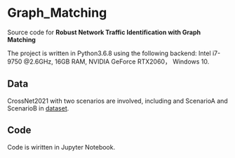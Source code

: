 # Graph_Matching

Source code for **Robust Network Traffic Identification with Graph Matching**

The project is written in Python3.6.8 using the following backend: Intel i7-9750 @2.6GHz, 16GB RAM, NVIDIA GeForce RTX2060， Windows 10.

## Data

CrossNet2021 with two scenarios are involved, including  and ScenarioA and ScenarioB in [dataset](./dataset).

## Code 
Code is wiritten in Jupyter Notebook.
